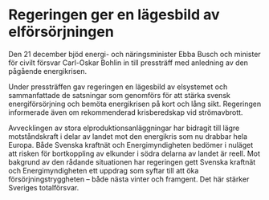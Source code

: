 # Regeringen ger en lägesbild av elförsörjningen

Den 21 december bjöd energi- och näringsminister Ebba Busch och minister för civilt försvar Carl-Oskar Bohlin in till pressträff med anledning av den pågående energikrisen.

Under pressträffen gav regeringen en lägesbild av elsystemet och sammanfattade de satsningar som genomförs för att stärka svensk energiförsörjning och bemöta energikrisen på kort och lång sikt. Regeringen informerade även om rekommenderad krisberedskap vid strömavbrott.

Avvecklingen av stora elproduktionsanläggningar har bidragit till lägre motståndskraft i delar av landet mot den energikris som nu drabbar hela Europa. Både Svenska kraftnät och Energimyndigheten bedömer i nuläget att risken för bortkoppling av elkunder i södra delarna av landet är reell. Mot bakgrund av den rådande situationen har regeringen gett Svenska kraftnät och Energimyndigheten ett uppdrag som syftar till att öka försörjningstryggheten – både nästa vinter och framgent. Det här stärker Sveriges totalförsvar.
